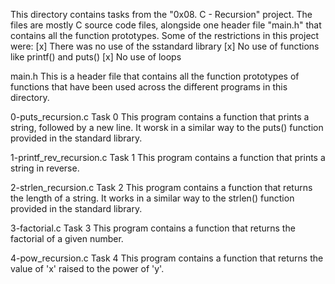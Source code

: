 This directory contains tasks from the "0x08. C - Recursion" project.
The files are mostly C source code files, alongside one header file "main.h" that contains all the function prototypes.
Some of the restrictions in this project were:
[x] There was no use of the sstandard library
[x] No use of functions like printf() and puts()
[x] No use of loops


main.h
This is a header file that contains all the function prototypes of functions that have been used across the different programs in this directory.

0-puts_recursion.c
Task 0
This program contains a function that prints a string, followed by a new line. It worsk in a similar way to the puts() function provided in the standard library.

1-printf_rev_recursion.c
Task 1
This program contains a function that prints a string in reverse.

2-strlen_recursion.c
Task 2
This program contains a function that returns the length of a string. It works in a similar way to the strlen() function provided in the standard library.

3-factorial.c
Task 3
This program contains a function that returns the factorial of a given number.

4-pow_recursion.c
Task 4
This program contains a function that returns the value of 'x' raised to the power of 'y'.
